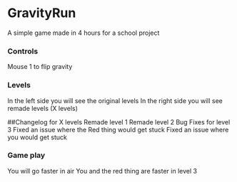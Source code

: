 # GravityRun
A simple game made in 4 hours for a school project

### Controls
Mouse 1 to flip gravity

### Levels
In the left side you will see the original levels
In the right side you will see remade levels (X levels)

##Changelog for X levels
  Remade level 1
  Remade level 2
  Bug Fixes for level 3
    Fixed an issue where the Red thing would get stuck
    Fixed an issue where you would get stuck
    
### Game play
You will go faster in air
You and the red thing are faster in level 3
